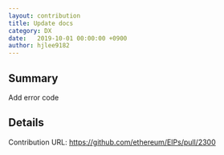 ```yaml
---
layout: contribution
title: Update docs
category: DX
date:   2019-10-01 00:00:00 +0900
author: hjlee9182
---
```


## Summary
Add error code

## Details
Contribution URL: https://github.com/ethereum/EIPs/pull/2300
